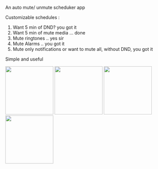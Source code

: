 An auto mute/ unmute scheduker app 

Customizable schedules : 
1. Want 5 min of DND? you got it
2. Want 5 min of mute media ... done
3. Mute ringtones .. yes sir
4. Mute Alarms .. you got it
5. Mute only notifications
or want to mute all, without DND, you got it


Simple and useful 

<p align = "centenr">
<img src ="https://github.com/user-attachments/assets/ff170296-4863-4294-95f3-13a1006796c1" width= "150"/>
<img src ="https://github.com/user-attachments/assets/31f58d74-5f60-459e-a907-7c0c98e78358" width= "150"/>
<img src ="https://github.com/user-attachments/assets/3083957a-2f9f-4821-be1c-c04fca267725" width= "150"/>
<img src ="https://github.com/user-attachments/assets/46153686-2b25-495e-89ab-9954af4b233d" width= "150"/>
</p>


